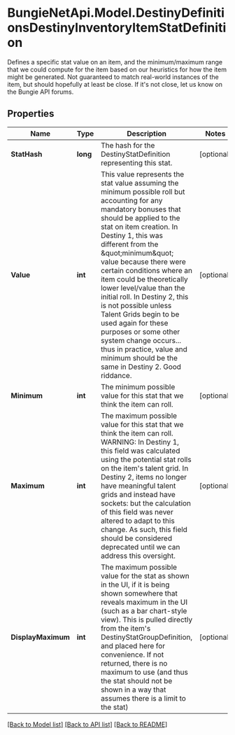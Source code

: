 # BungieNetApi.Model.DestinyDefinitionsDestinyInventoryItemStatDefinition
Defines a specific stat value on an item, and the minimum/maximum range that we could compute for the item based on our heuristics for how the item might be generated.  Not guaranteed to match real-world instances of the item, but should hopefully at least be close. If it's not close, let us know on the Bungie API forums.
## Properties

Name | Type | Description | Notes
------------ | ------------- | ------------- | -------------
**StatHash** | **long** | The hash for the DestinyStatDefinition representing this stat. | [optional] 
**Value** | **int** | This value represents the stat value assuming the minimum possible roll but accounting for any mandatory bonuses that should be applied to the stat on item creation.  In Destiny 1, this was different from the \&quot;minimum\&quot; value because there were certain conditions where an item could be theoretically lower level/value than the initial roll.   In Destiny 2, this is not possible unless Talent Grids begin to be used again for these purposes or some other system change occurs... thus in practice, value and minimum should be the same in Destiny 2. Good riddance. | [optional] 
**Minimum** | **int** | The minimum possible value for this stat that we think the item can roll. | [optional] 
**Maximum** | **int** | The maximum possible value for this stat that we think the item can roll.  WARNING: In Destiny 1, this field was calculated using the potential stat rolls on the item&#39;s talent grid. In Destiny 2, items no longer have meaningful talent grids and instead have sockets: but the calculation of this field was never altered to adapt to this change. As such, this field should be considered deprecated until we can address this oversight. | [optional] 
**DisplayMaximum** | **int** | The maximum possible value for the stat as shown in the UI, if it is being shown somewhere that reveals maximum in the UI (such as a bar chart-style view).  This is pulled directly from the item&#39;s DestinyStatGroupDefinition, and placed here for convenience.  If not returned, there is no maximum to use (and thus the stat should not be shown in a way that assumes there is a limit to the stat) | [optional] 

[[Back to Model list]](../README.md#documentation-for-models) [[Back to API list]](../README.md#documentation-for-api-endpoints) [[Back to README]](../README.md)

